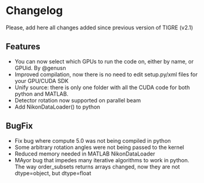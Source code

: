 Changelog
======

Please, add here all changes added since previous version of TIGRE (v2.1)

## Features

- You can now select which GPUs to run the code on, either by name, or GPUid. By @genusn
- Improved compilation, now there is no need to edit setup.py/xml files for your GPU/CUDA SDK
- Unify source: there is only one folder with all the CUDA code for both python and MATLAB. 
- Detector rotation now supported on parallel beam
- Add NikonDataLoader() to python
## BugFix

- Fix bug where compute 5.0 was not being compiled in python
- Some arbitrary rotation angles were not being passed to the kernel 
- Reduced memory needed in MATLAB NikonDataLoader
- MAyor bug that impedes many iterative algorithms to work in python. The way order_subsets returns arrays changed, now they are not dtype=object, but dtype=float